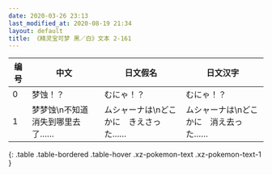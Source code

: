 ```yaml
---
date: 2020-03-26 23:13
last_modified_at: 2020-08-19 21:34
layout: default
title: 《精灵宝可梦 黑／白》文本 2-161
---
```

| 编号 | 中文 | 日文假名 | 日文汉字 |
| ---- | ---- | ---- | --- |
| 0 | 梦蚀！？ | むにゃ！？ | むにゃ！？ |
| 1 | 梦梦蚀\n不知道消失到哪里去了…… | ムシャーナは\nどこかに　きえさった…… | ムシャーナは\nどこかに　消え去った…… |
{: .table .table-bordered .table-hover .xz-pokemon-text .xz-pokemon-text-1 }